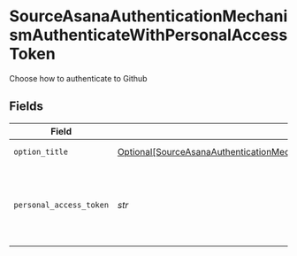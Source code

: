 # SourceAsanaAuthenticationMechanismAuthenticateWithPersonalAccessToken

Choose how to authenticate to Github


## Fields

| Field                                                                                                                                                                                                           | Type                                                                                                                                                                                                            | Required                                                                                                                                                                                                        | Description                                                                                                                                                                                                     |
| --------------------------------------------------------------------------------------------------------------------------------------------------------------------------------------------------------------- | --------------------------------------------------------------------------------------------------------------------------------------------------------------------------------------------------------------- | --------------------------------------------------------------------------------------------------------------------------------------------------------------------------------------------------------------- | --------------------------------------------------------------------------------------------------------------------------------------------------------------------------------------------------------------- |
| `option_title`                                                                                                                                                                                                  | [Optional[SourceAsanaAuthenticationMechanismAuthenticateWithPersonalAccessTokenCredentialsTitle]](../../models/shared/sourceasanaauthenticationmechanismauthenticatewithpersonalaccesstokencredentialstitle.md) | :heavy_minus_sign:                                                                                                                                                                                              | PAT Credentials                                                                                                                                                                                                 |
| `personal_access_token`                                                                                                                                                                                         | *str*                                                                                                                                                                                                           | :heavy_check_mark:                                                                                                                                                                                              | Asana Personal Access Token (generate yours <a href="https://app.asana.com/0/developer-console">here</a>).                                                                                                      |